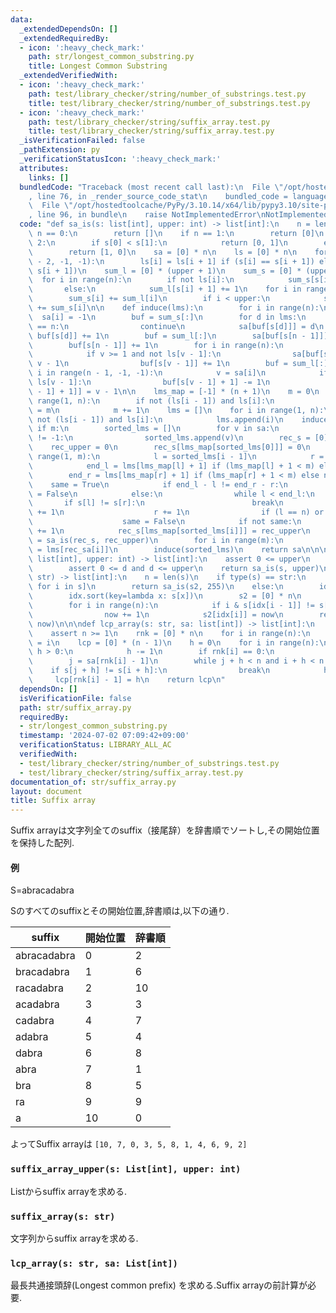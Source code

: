 ```yaml
---
data:
  _extendedDependsOn: []
  _extendedRequiredBy:
  - icon: ':heavy_check_mark:'
    path: str/longest_common_substring.py
    title: Longest Common Substring
  _extendedVerifiedWith:
  - icon: ':heavy_check_mark:'
    path: test/library_checker/string/number_of_substrings.test.py
    title: test/library_checker/string/number_of_substrings.test.py
  - icon: ':heavy_check_mark:'
    path: test/library_checker/string/suffix_array.test.py
    title: test/library_checker/string/suffix_array.test.py
  _isVerificationFailed: false
  _pathExtension: py
  _verificationStatusIcon: ':heavy_check_mark:'
  attributes:
    links: []
  bundledCode: "Traceback (most recent call last):\n  File \"/opt/hostedtoolcache/PyPy/3.10.14/x64/lib/pypy3.10/site-packages/onlinejudge_verify/documentation/build.py\"\
    , line 76, in _render_source_code_stat\n    bundled_code = language.bundle(\n\
    \  File \"/opt/hostedtoolcache/PyPy/3.10.14/x64/lib/pypy3.10/site-packages/onlinejudge_verify/languages/python.py\"\
    , line 96, in bundle\n    raise NotImplementedError\nNotImplementedError\n"
  code: "def sa_is(s: list[int], upper: int) -> list[int]:\n    n = len(s)\n    if\
    \ n == 0:\n        return []\n    if n == 1:\n        return [0]\n    if n ==\
    \ 2:\n        if s[0] < s[1]:\n            return [0, 1]\n        else:\n    \
    \        return [1, 0]\n    sa = [0] * n\n    ls = [0] * n\n    for i in range(n\
    \ - 2, -1, -1):\n        ls[i] = ls[i + 1] if (s[i] == s[i + 1]) else (s[i] <\
    \ s[i + 1])\n    sum_l = [0] * (upper + 1)\n    sum_s = [0] * (upper + 1)\n  \
    \  for i in range(n):\n        if not ls[i]:\n            sum_s[s[i]] += 1\n \
    \       else:\n            sum_l[s[i] + 1] += 1\n    for i in range(upper + 1):\n\
    \        sum_s[i] += sum_l[i]\n        if i < upper:\n            sum_l[i + 1]\
    \ += sum_s[i]\n\n    def induce(lms):\n        for i in range(n):\n          \
    \  sa[i] = -1\n        buf = sum_s[:]\n        for d in lms:\n            if d\
    \ == n:\n                continue\n            sa[buf[s[d]]] = d\n           \
    \ buf[s[d]] += 1\n        buf = sum_l[:]\n        sa[buf[s[n - 1]]] = n - 1\n\
    \        buf[s[n - 1]] += 1\n        for i in range(n):\n            v = sa[i]\n\
    \            if v >= 1 and not ls[v - 1]:\n                sa[buf[s[v - 1]]] =\
    \ v - 1\n                buf[s[v - 1]] += 1\n        buf = sum_l[:]\n        for\
    \ i in range(n - 1, -1, -1):\n            v = sa[i]\n            if v >= 1 and\
    \ ls[v - 1]:\n                buf[s[v - 1] + 1] -= 1\n                sa[buf[s[v\
    \ - 1] + 1]] = v - 1\n\n    lms_map = [-1] * (n + 1)\n    m = 0\n    for i in\
    \ range(1, n):\n        if not (ls[i - 1]) and ls[i]:\n            lms_map[i]\
    \ = m\n            m += 1\n    lms = []\n    for i in range(1, n):\n        if\
    \ not (ls[i - 1]) and ls[i]:\n            lms.append(i)\n    induce(lms)\n   \
    \ if m:\n        sorted_lms = []\n        for v in sa:\n            if lms_map[v]\
    \ != -1:\n                sorted_lms.append(v)\n        rec_s = [0] * m\n    \
    \    rec_upper = 0\n        rec_s[lms_map[sorted_lms[0]]] = 0\n        for i in\
    \ range(1, m):\n            l = sorted_lms[i - 1]\n            r = sorted_lms[i]\n\
    \            end_l = lms[lms_map[l] + 1] if (lms_map[l] + 1 < m) else n\n    \
    \        end_r = lms[lms_map[r] + 1] if (lms_map[r] + 1 < m) else n\n        \
    \    same = True\n            if end_l - l != end_r - r:\n                same\
    \ = False\n            else:\n                while l < end_l:\n             \
    \       if s[l] != s[r]:\n                        break\n                    l\
    \ += 1\n                    r += 1\n                if (l == n) or (s[l] != s[r]):\n\
    \                    same = False\n            if not same:\n                rec_upper\
    \ += 1\n            rec_s[lms_map[sorted_lms[i]]] = rec_upper\n        rec_sa\
    \ = sa_is(rec_s, rec_upper)\n        for i in range(m):\n            sorted_lms[i]\
    \ = lms[rec_sa[i]]\n        induce(sorted_lms)\n    return sa\n\n\ndef suffix_array_upper(s:\
    \ list[int], upper: int) -> list[int]:\n    assert 0 <= upper\n    for d in s:\n\
    \        assert 0 <= d and d <= upper\n    return sa_is(s, upper)\n\n\ndef suffix_array(s:\
    \ str) -> list[int]:\n    n = len(s)\n    if type(s) == str:\n        s2 = [ord(i)\
    \ for i in s]\n        return sa_is(s2, 255)\n    else:\n        idx = list(range(n))\n\
    \        idx.sort(key=lambda x: s[x])\n        s2 = [0] * n\n        now = 0\n\
    \        for i in range(n):\n            if i & s[idx[i - 1]] != s[idx[i]]:\n\
    \                now += 1\n            s2[idx[i]] = now\n        return sa_is(s2,\
    \ now)\n\n\ndef lcp_array(s: str, sa: list[int]) -> list[int]:\n    n = len(s)\n\
    \    assert n >= 1\n    rnk = [0] * n\n    for i in range(n):\n        rnk[sa[i]]\
    \ = i\n    lcp = [0] * (n - 1)\n    h = 0\n    for i in range(n):\n        if\
    \ h > 0:\n            h -= 1\n        if rnk[i] == 0:\n            continue\n\
    \        j = sa[rnk[i] - 1]\n        while j + h < n and i + h < n:\n        \
    \    if s[j + h] != s[i + h]:\n                break\n            h += 1\n   \
    \     lcp[rnk[i] - 1] = h\n    return lcp\n"
  dependsOn: []
  isVerificationFile: false
  path: str/suffix_array.py
  requiredBy:
  - str/longest_common_substring.py
  timestamp: '2024-07-02 07:09:42+09:00'
  verificationStatus: LIBRARY_ALL_AC
  verifiedWith:
  - test/library_checker/string/number_of_substrings.test.py
  - test/library_checker/string/suffix_array.test.py
documentation_of: str/suffix_array.py
layout: document
title: Suffix array
---
```


Suffix arrayは文字列全てのsuffix（接尾辞）を辞書順でソートし,その開始位置を保持した配列.

#### 例
S=abracadabra

Sのすべてのsuffixとその開始位置,辞書順は,以下の通り.

|suffix|開始位置|辞書順|
|----|----|----|
|abracadabra|0|2|
|bracadabra|1|6|
|racadabra|2|10|
|acadabra|3|3|
|cadabra|4|7|
|adabra|5|4|
|dabra|6|8|
|abra|7|1|
|bra|8|5|
|ra|9|9|
|a|10|0|

よってSuffix arrayは `[10, 7, 0, 3, 5, 8, 1, 4, 6, 9, 2]`

### `suffix_array_upper(s: List[int], upper: int)`

Listからsuffix arrayを求める.

### `suffix_array(s: str)`

文字列からsuffix arrayを求める.

### `lcp_array(s: str, sa: List[int])`

最長共通接頭辞(Longest common prefix)
を求める.Suffix arrayの前計算が必要.